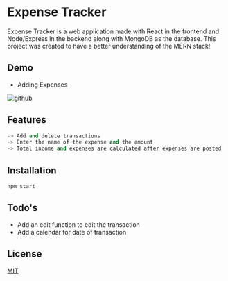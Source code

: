 # Expense Tracker

Expense Tracker is a web application made with React in the frontend and Node/Express in the backend along with MongoDB as the database. This project was created to have a better understanding of the MERN stack!

## Demo
- Adding Expenses


![github](https://media.giphy.com/media/bAPuKgli9Vg2Z5aShw/giphy.gif)



## Features

```python
-> Add and delete transactions
-> Enter the name of the expense and the amount
-> Total income and expenses are calculated after expenses are posted
```

## Installation
```javascript
npm start
```
## Todo's
- Add an edit function to edit the transaction
- Add a calendar for date of transaction

## License
[MIT](https://choosealicense.com/licenses/mit/)
